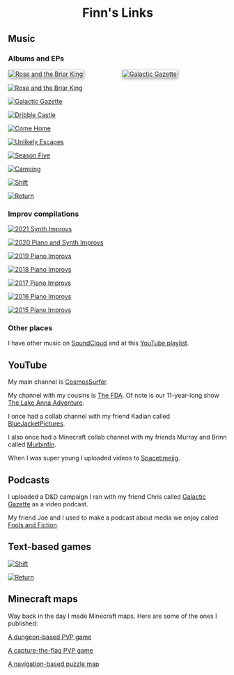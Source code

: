 <center> <h1> Finn's Links </h1> </center>

## Music

### Albums and EPs

<style>
.grid {
  display: grid;
  grid-template-columns: repeat(auto-fill, minmax(200px, 1fr));
  grid-gap: 20px;
  align-items: stretch;
  }
.grid img {
  border: 1px solid #ccc;
  box-shadow: 2px 2px 6px 0px  rgba(0,0,0,0.3);
  max-width: 100%;
}
</style>
<main class="grid">
  <a href="https://distrokid.com/hyperfollow/finnmayhew/rose-and-the-briar-king">
    <img src="./assets/images/album_art/Rose_and_the_Briar_King.png" alt="Rose and the Briar King">
  </a>
  <a href="https://distrokid.com/hyperfollow/finnmayhew/galactic-gazette-original-game-soundtrack">
    <img src="./assets/images/album_art/Galactic_Gazette.png" alt="Galactic Gazette">
  </a>
</main>

[![Rose and the Briar King](./assets/images/album_art/Rose_and_the_Briar_King.png#default)](https://distrokid.com/hyperfollow/finnmayhew/rose-and-the-briar-king)

[![Galactic Gazette](./assets/images/album_art/Galactic_Gazette.png#default)](https://distrokid.com/hyperfollow/finnmayhew/galactic-gazette-original-game-soundtrack)

[![Dribble Castle](./assets/images/album_art/Dribble_Castle.png#default)](https://distrokid.com/hyperfollow/finnmayhew/dribble-castle)

[![Come Home](./assets/images/album_art/Come_Home.jpeg#default)](https://distrokid.com/hyperfollow/finnmayhew/come-home)

[![Unlikely Escapes](./assets/images/album_art/Unlikely_Escapes.jpg#default)](https://distrokid.com/hyperfollow/finnmayhew/unlikely-escapes)

[![Season Five](./assets/images/album_art/Season_Five.png#default)](https://distrokid.com/hyperfollow/finnmayhew/season-five-original-game-soundtrack)

[![Camping](./assets/images/album_art/Camping.jpg#default)](https://distrokid.com/hyperfollow/finnmayhew/camping)

[![Shift](./assets/images/album_art/Shift.png#default)](https://distrokid.com/hyperfollow/finnmayhew/shift-original-game-soundtrack-2)

[![Return](./assets/images/album_art/Return.png#default)](https://distrokid.com/hyperfollow/finnmayhew/return-original-game-soundtrack)

### Improv compilations

[![2021 Synth Improvs](./assets/images/album_art/2021.png#default)](https://distrokid.com/hyperfollow/finnmayhew/2021-synth-improvs)

[![2020 Piano and Synth Improvs](./assets/images/album_art/2020.png#default)](https://distrokid.com/hyperfollow/finnmayhew/2020-piano-and-synth-improvs)

[![2019 Piano Improvs](./assets/images/album_art/2019.png#default)](https://distrokid.com/hyperfollow/finnmayhew/2019-piano-improvs)

[![2018 Piano Improvs](./assets/images/album_art/2018.png#default)](https://distrokid.com/hyperfollow/finnmayhew/2018-piano-improvs)

[![2017 Piano Improvs](./assets/images/album_art/2017.png#default)](https://distrokid.com/hyperfollow/finnmayhew/2017-piano-improvs)

[![2016 Piano Improvs](./assets/images/album_art/2016.png#default)](https://distrokid.com/hyperfollow/finnmayhew/2016-piano-improvs)

[![2015 Piano Improvs](./assets/images/album_art/2015.png#default)](https://distrokid.com/hyperfollow/finnmayhew/2015-piano-improvs)

### Other places

I have other music on [SoundCloud](https://soundcloud.com/finn_mayhew) and at this [YouTube playlist](https://youtube.com/playlist?list=PLQYp802x2h5lnPGwxipS3Gde2eYam1sCW).

## YouTube

My main channel is [CosmosSurfer](https://www.youtube.com/user/CosmosSurfer).

My channel with my cousins is [The FDA](https://www.youtube.com/channel/UCHeY1Kl8McHo4t0XDGarjXw). Of note is our 11-year-long show [The Lake Anna Adventure](https://www.youtube.com/playlist?list=PLFzLTsl90mSeENZSXNPlrUGsAtglbUBq9).

I once had a collab channel with my friend Kadian called [BlueJacketPictures](https://www.youtube.com/user/BlueJacketPictures).

I also once had a Minecraft collab channel with my friends Murray and Brinn called [Murbinfin](https://www.youtube.com/channel/UCLRcrbMLZpdSP6WMuoAfZ_w).

When I was super young I uploaded videos to [Spacetimejig](https://www.youtube.com/user/spacetimejig).

## Podcasts

I uploaded a D&D campaign I ran with my friend Chris called [Galactic Gazette](https://www.youtube.com/channel/UCLuVq-5ipyyXaRrZ-50c2FA) as a video podcast.

My friend Joe and I used to make a podcast about media we enjoy called [Fools and Fiction](https://anchor.fm/foolsandfiction).

## Text-based games

[![Shift](./assets/images/game_art/shift.webp#default)](https://devilskettle.wixsite.com/games/shift)

[![Return](./assets/images/game_art/return.webp#default)](https://devilskettle.wixsite.com/games/return)

## Minecraft maps

Way back in the day I made Minecraft maps. Here are some of the ones I published:

[A dungeon-based PVP game](https://www.planetminecraft.com/project/oubliette-minigame/)

[A capture-the-flag PVP game](https://www.planetminecraft.com/project/capture-the-flag-pvp-18/)

[A navigation-based puzzle map](https://www.planetminecraft.com/project/another-one-of-those-non-euclidean-puzzle-maps/)

